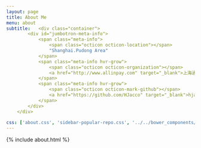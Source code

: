 ```yaml
---
layout: page
title: About Me
menu: about
subtitle:   <div class="container">
        <div id="jumbotron-meta-info">
            <span class="meta-info">
                <span class="octicon octicon-location"></span>
                "Shanghai.Pudong Area"
            </span>
            <span class="meta-info hvr-grow">
                <span class="octicon octicon-organization"></span>
                <a href="http://www.allinpay.com" target="_blank">上海通联支付股份有限公司</a>
            </span>
            <span class="meta-info hvr-grow">
                <span class="octicon octicon-mark-github"></span>
                <a href="https://github.com/HJacco" target="_blank">hjacco</a>
            </span>
        </div>
    </div>
                            
css: ['about.css', 'sidebar-popular-repo.css', '../../bower_components/flag-icon-css/css/flag-icon.min.css']
---
```


{% include about.html %}